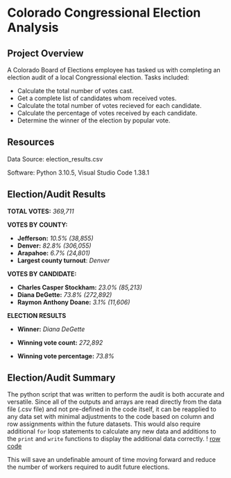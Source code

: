 # Colorado Congressional Election Analysis

## Project Overview
A Colorado Board of Elections employee has tasked us with completing an election audit of a local Congressional election. Tasks included:
- Calculate the total number of votes cast.
- Get a complete list of candidates whom received votes.
- Calculate the total number of votes recieved for each candidate.
- Calculate the percentage of votes received by each candidate.
- Determine the winner of the election by popular vote.

## Resources
Data Source: election_results.csv

Software: Python 3.10.5, Visual Studio Code 1.38.1

## Election/Audit Results

**TOTAL VOTES:** *369,711*

**VOTES BY COUNTY:**

- **Jefferson:** *10.5% (38,855)*
- **Denver:** *82.8% (306,055)*
- **Arapahoe:** *6.7% (24,801)*
- **Largest county turnout**: *Denver*

**VOTES BY CANDIDATE:**

- **Charles Casper Stockham:** *23.0% (85,213)*
- **Diana DeGette:** *73.8% (272,892)*
- **Raymon Anthony Doane:** *3.1% (11,606)*

**ELECTION RESULTS**

- **Winner:** *Diana DeGette*

- **Winning vote count:** *272,892*

- **Winning vote percentage:** *73.8%*

## Election/Audit Summary
The python script that was written to perform the audit is both accurate and versatile.  Since all of the outputs and arrays are read directly from the data file (.csv file) and not pre-defined in the code itself, it can be reapplied to any data set with minimal adjustments to the code based on column and row assignments within the future datasets. This would also require additional ``for`` loop statements to calculate any new data and additions to the ``print`` and ``write`` functions to display the additional data correctly.
! [ row code](https://github.com/Ian-T-Dixon/Election_Analysis/Resources/row_code.png)


This will save an undefinable amount of time moving forward and reduce the number of workers required to audit future elections.
